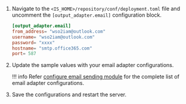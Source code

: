 1. Navigate to the `<IS_HOME>/repository/conf/deployment.toml` file and uncomment the `[output_adapter.email]` configuration block.

    ```toml
    [output_adapter.email]
    from_address= "wso2iam@outlook.com"
    username= "wso2iam@outlook.com"
    password= "xxxx"
    hostname= "smtp.office365.com"
    port= 587
    ```

2. Update the sample values with your email adapter configurations.

    !!! info
        Refer [configure email sending module](../../../deploy/configure-email-sending) for the complete list of email adapter configurations.

2. Save the configurations and restart the server.
